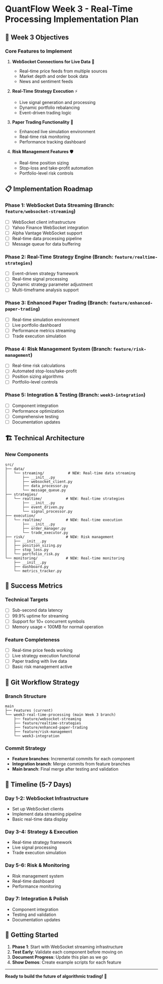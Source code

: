 # QuantFlow Week 3 - Real-Time Processing Implementation Plan

## 🚀 Week 3 Objectives

### Core Features to Implement
1. **WebSocket Connections for Live Data** 📡
   - Real-time price feeds from multiple sources
   - Market depth and order book data
   - News and sentiment feeds

2. **Real-Time Strategy Execution** ⚡
   - Live signal generation and processing
   - Dynamic portfolio rebalancing
   - Event-driven trading logic

3. **Paper Trading Functionality** 📝
   - Enhanced live simulation environment
   - Real-time risk monitoring
   - Performance tracking dashboard

4. **Risk Management Features** 🛡️
   - Real-time position sizing
   - Stop-loss and take-profit automation
   - Portfolio-level risk controls

## 📋 Implementation Roadmap

### Phase 1: WebSocket Data Streaming (Branch: `feature/websocket-streaming`)
- [ ] WebSocket client infrastructure
- [ ] Yahoo Finance WebSocket integration
- [ ] Alpha Vantage WebSocket support
- [ ] Real-time data processing pipeline
- [ ] Message queue for data buffering

### Phase 2: Real-Time Strategy Engine (Branch: `feature/realtime-strategies`)
- [ ] Event-driven strategy framework
- [ ] Real-time signal processing
- [ ] Dynamic strategy parameter adjustment
- [ ] Multi-timeframe analysis support

### Phase 3: Enhanced Paper Trading (Branch: `feature/enhanced-paper-trading`)
- [ ] Real-time simulation environment
- [ ] Live portfolio dashboard
- [ ] Performance metrics streaming
- [ ] Trade execution simulation

### Phase 4: Risk Management System (Branch: `feature/risk-management`)
- [ ] Real-time risk calculations
- [ ] Automated stop-loss/take-profit
- [ ] Position sizing algorithms
- [ ] Portfolio-level controls

### Phase 5: Integration & Testing (Branch: `week3-integration`)
- [ ] Component integration
- [ ] Performance optimization
- [ ] Comprehensive testing
- [ ] Documentation updates

## 🏗️ Technical Architecture

### New Components
```
src/
├── data/
│   └── streaming/           # NEW: Real-time data streaming
│       ├── __init__.py
│       ├── websocket_client.py
│       ├── data_processor.py
│       └── message_queue.py
├── strategies/
│   └── realtime/           # NEW: Real-time strategies
│       ├── __init__.py
│       ├── event_driven.py
│       └── signal_processor.py
├── execution/
│   └── realtime/           # NEW: Real-time execution
│       ├── __init__.py
│       ├── order_manager.py
│       └── trade_executor.py
├── risk/                   # NEW: Risk management
│   ├── __init__.py
│   ├── position_sizing.py
│   ├── stop_loss.py
│   └── portfolio_risk.py
└── monitoring/             # NEW: Real-time monitoring
    ├── __init__.py
    ├── dashboard.py
    └── metrics_tracker.py
```

## 🎯 Success Metrics

### Technical Targets
- [ ] Sub-second data latency
- [ ] 99.9% uptime for streaming
- [ ] Support for 10+ concurrent symbols
- [ ] Memory usage < 100MB for normal operation

### Feature Completeness
- [ ] Real-time price feeds working
- [ ] Live strategy execution functional
- [ ] Paper trading with live data
- [ ] Basic risk management active

## 🔄 Git Workflow Strategy

### Branch Structure
```
main
├── Features (current)
└── week3-real-time-processing (main Week 3 branch)
    ├── feature/websocket-streaming
    ├── feature/realtime-strategies  
    ├── feature/enhanced-paper-trading
    ├── feature/risk-management
    └── week3-integration
```

### Commit Strategy
- **Feature branches**: Incremental commits for each component
- **Integration branch**: Merge commits from feature branches
- **Main branch**: Final merge after testing and validation

## 📅 Timeline (5-7 Days)

### Day 1-2: WebSocket Infrastructure
- Set up WebSocket clients
- Implement data streaming pipeline
- Basic real-time data display

### Day 3-4: Strategy & Execution
- Real-time strategy framework
- Live signal processing
- Trade execution simulation

### Day 5-6: Risk & Monitoring
- Risk management system
- Real-time dashboard
- Performance monitoring

### Day 7: Integration & Polish
- Component integration
- Testing and validation
- Documentation updates

## 🚀 Getting Started

1. **Phase 1**: Start with WebSocket streaming infrastructure
2. **Test Early**: Validate each component before moving on
3. **Document Progress**: Update this plan as we go
4. **Show Demos**: Create example scripts for each feature

---

**Ready to build the future of algorithmic trading! 🚀**
